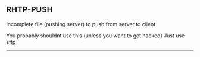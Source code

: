 RHTP-PUSH
---
Incomplete file (pushing server) to push from server to client

You probably shouldnt use this (unless you want to get hacked)
Just use sftp

---
